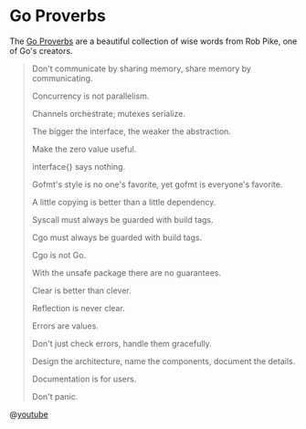 # Go Proverbs

The [Go Proverbs](https://go-proverbs.github.io/) are a beautiful collection of wise words from Rob Pike, one of Go's creators.

> Don't communicate by sharing memory, share memory by communicating.
>
> Concurrency is not parallelism.
>
> Channels orchestrate; mutexes serialize.
>
> The bigger the interface, the weaker the abstraction.
>
> Make the zero value useful.
>
> interface{} says nothing.
>
> Gofmt's style is no one's favorite, yet gofmt is everyone's favorite.
>
> A little copying is better than a little dependency.
>
> Syscall must always be guarded with build tags.
>
> Cgo must always be guarded with build tags.
>
> Cgo is not Go.
>
> With the unsafe package there are no guarantees.
>
> Clear is better than clever.
>
> Reflection is never clear.
>
> Errors are values.
>
> Don't just check errors, handle them gracefully.
>
> Design the architecture, name the components, document the details.
>
> Documentation is for users.
>
> Don't panic.

@[youtube](https://www.youtube.com/watch?v=PAAkCSZUG1c)
